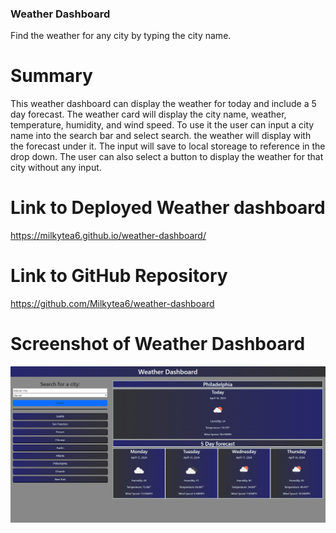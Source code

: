 ### Weather Dashboard
Find the weather for any city by typing the city name.

# Summary

This weather dashboard can display the weather for today and include a 5 day forecast. The weather card will display the city name, weather, temperature, humidity, and wind speed. To use it the user can input a city name into the search bar and select search. the weather will display with the forecast under it. The input will save to local storeage to reference in the drop down. The user can also select a button to display the weather for that city without any input.

# Link to Deployed Weather dashboard

https://milkytea6.github.io/weather-dashboard/

# Link to GitHub Repository

https://github.com/Milkytea6/weather-dashboard

# Screenshot of Weather Dashboard
![Screenshot of Chris' Portfolio Website.](./Assets/images/weather-dashboard-screenshot.png)

